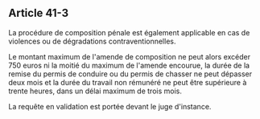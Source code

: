 Article 41-3
----
La procédure de composition pénale est également applicable en cas de violences
ou de dégradations contraventionnelles.

Le montant maximum de l'amende de composition ne peut alors excéder 750 euros ni
la moitié du maximum de l'amende encourue, la durée de la remise du permis de
conduire ou du permis de chasser ne peut dépasser deux mois et la durée du
travail non rémunéré ne peut être supérieure à trente heures, dans un délai
maximum de trois mois.

La requête en validation est portée devant le juge d'instance.
